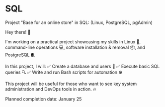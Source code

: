 # SQL
Project "Base for an online store" in SQL: (Linux, PostgreSQL, pgAdmin)

Hey there! 👋

I'm working on a practical project showcasing my skills in Linux  🐧, command-line operations 💻, software installation & removal 📦, and PostgreSQL 🛢️.

In this project, I will:
✅ Create a database and users 👤
✅ Execute basic SQL queries 🔍
✅ Write and run Bash scripts for automation ⚙️

This project will be useful for those who want to see key system administration and DevOps tools in action. 🔥

Planned completion date: January 25

